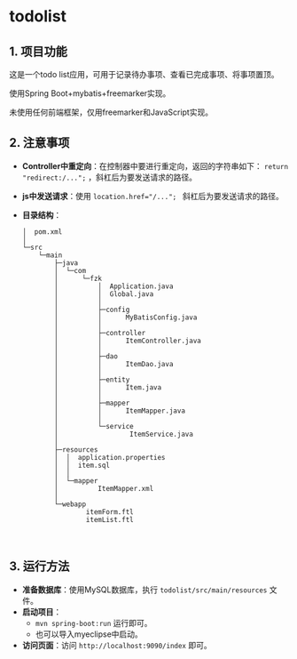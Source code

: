 # todolist

## 1. 项目功能

这是一个todo list应用，可用于记录待办事项、查看已完成事项、将事项置顶。

使用Spring Boot+mybatis+freemarker实现。

未使用任何前端框架，仅用freemarker和JavaScript实现。

## 2. 注意事项

* **Controller中重定向**：在控制器中要进行重定向，返回的字符串如下： `return "redirect:/...";` ，斜杠后为要发送请求的路径。

* **js中发送请求**：使用 `location.href="/..."; ` 斜杠后为要发送请求的路径。

* **目录结构**：

  ```
  │  pom.xml
  │
  └─src
      └─main
          ├─java
          │  └─com
          │      └─fzk
          │          │  Application.java
          │          │  Global.java
          │          │
          │          ├─config
          │          │      MyBatisConfig.java
          │          │
          │          ├─controller
          │          │      ItemController.java
          │          │
          │          ├─dao
          │          │      ItemDao.java
          │          │
          │          ├─entity
          │          │      Item.java
          │          │
          │          ├─mapper
          │          │      ItemMapper.java
          │          │
          │          └─service
          │                  ItemService.java
          │
          ├─resources
          │  │  application.properties
          │  │  item.sql
          │  │
          │  └─mapper
          │          ItemMapper.xml
          │
          └─webapp
                  itemForm.ftl
                  itemList.ftl
  ```

  ​

## 3. 运行方法

* **准备数据库**：使用MySQL数据库，执行 `todolist/src/main/resources` 文件。
* **启动项目**： 
  * `mvn spring-boot:run` 运行即可。
  * 也可以导入myeclipse中启动。
* **访问页面**：访问 `http://localhost:9090/index` 即可。


